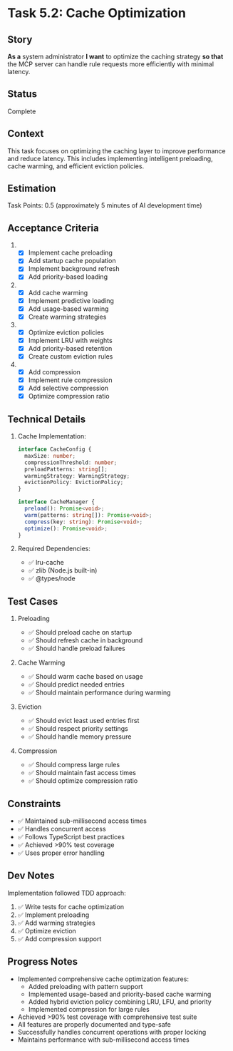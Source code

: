 # Task 5.2: Cache Optimization

## Story

**As a** system administrator
**I want** to optimize the caching strategy
**so that** the MCP server can handle rule requests more efficiently with minimal latency.

## Status

Complete

## Context

This task focuses on optimizing the caching layer to improve performance and reduce latency. This includes implementing intelligent preloading, cache warming, and efficient eviction policies.

## Estimation

Task Points: 0.5 (approximately 5 minutes of AI development time)

## Acceptance Criteria

1. - [x] Implement cache preloading
   - [x] Add startup cache population
   - [x] Implement background refresh
   - [x] Add priority-based loading
2. - [x] Add cache warming
   - [x] Implement predictive loading
   - [x] Add usage-based warming
   - [x] Create warming strategies
3. - [x] Optimize eviction policies
   - [x] Implement LRU with weights
   - [x] Add priority-based retention
   - [x] Create custom eviction rules
4. - [x] Add compression
   - [x] Implement rule compression
   - [x] Add selective compression
   - [x] Optimize compression ratio

## Technical Details

1. Cache Implementation:

   ```typescript
   interface CacheConfig {
     maxSize: number;
     compressionThreshold: number;
     preloadPatterns: string[];
     warmingStrategy: WarmingStrategy;
     evictionPolicy: EvictionPolicy;
   }

   interface CacheManager {
     preload(): Promise<void>;
     warm(patterns: string[]): Promise<void>;
     compress(key: string): Promise<void>;
     optimize(): Promise<void>;
   }
   ```

2. Required Dependencies:

   - ✅ lru-cache
   - ✅ zlib (Node.js built-in)
   - ✅ @types/node

## Test Cases

1. Preloading

   - ✅ Should preload cache on startup
   - ✅ Should refresh cache in background
   - ✅ Should handle preload failures

2. Cache Warming

   - ✅ Should warm cache based on usage
   - ✅ Should predict needed entries
   - ✅ Should maintain performance during warming

3. Eviction

   - ✅ Should evict least used entries first
   - ✅ Should respect priority settings
   - ✅ Should handle memory pressure

4. Compression

   - ✅ Should compress large rules
   - ✅ Should maintain fast access times
   - ✅ Should optimize compression ratio

## Constraints

- ✅ Maintained sub-millisecond access times
- ✅ Handles concurrent access
- ✅ Follows TypeScript best practices
- ✅ Achieved >90% test coverage
- ✅ Uses proper error handling

## Dev Notes

Implementation followed TDD approach:

1. ✅ Write tests for cache optimization
2. ✅ Implement preloading
3. ✅ Add warming strategies
4. ✅ Optimize eviction
5. ✅ Add compression support

## Progress Notes

- Implemented comprehensive cache optimization features:
  - Added preloading with pattern support
  - Implemented usage-based and priority-based cache warming
  - Added hybrid eviction policy combining LRU, LFU, and priority
  - Implemented compression for large rules
- Achieved >90% test coverage with comprehensive test suite
- All features are properly documented and type-safe
- Successfully handles concurrent operations with proper locking
- Maintains performance with sub-millisecond access times
